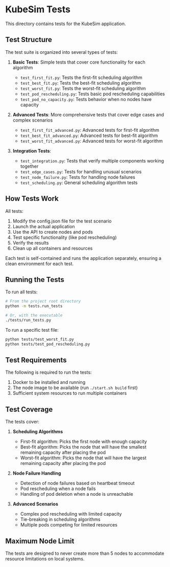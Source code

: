 # KubeSim Tests

This directory contains tests for the KubeSim application.

## Test Structure

The test suite is organized into several types of tests:

1. **Basic Tests**: Simple tests that cover core functionality for each algorithm
   - `test_first_fit.py`: Tests the first-fit scheduling algorithm
   - `test_best_fit.py`: Tests the best-fit scheduling algorithm  
   - `test_worst_fit.py`: Tests the worst-fit scheduling algorithm
   - `test_pod_rescheduling.py`: Tests basic pod rescheduling capabilities
   - `test_pod_no_capacity.py`: Tests behavior when no nodes have capacity

2. **Advanced Tests**: More comprehensive tests that cover edge cases and complex scenarios
   - `test_first_fit_advanced.py`: Advanced tests for first-fit algorithm
   - `test_best_fit_advanced.py`: Advanced tests for best-fit algorithm
   - `test_worst_fit_advanced.py`: Advanced tests for worst-fit algorithm
   
3. **Integration Tests**:
   - `test_integration.py`: Tests that verify multiple components working together
   - `test_edge_cases.py`: Tests for handling unusual scenarios
   - `test_node_failure.py`: Tests for handling node failures
   - `test_scheduling.py`: General scheduling algorithm tests

## How Tests Work

All tests:

1. Modify the config.json file for the test scenario
2. Launch the actual application
3. Use the API to create nodes and pods
4. Test specific functionality (like pod rescheduling)
5. Verify the results
6. Clean up all containers and resources

Each test is self-contained and runs the application separately, ensuring a clean environment for each test.

## Running the Tests

To run all tests:

```bash
# From the project root directory
python -m tests.run_tests

# Or, with the executable
./tests/run_tests.py
```

To run a specific test file:

```bash
python tests/test_worst_fit.py
python tests/test_pod_rescheduling.py
```

## Test Requirements

The following is required to run the tests:

1. Docker to be installed and running
2. The node image to be available (run `./start.sh build` first)
3. Sufficient system resources to run multiple containers

## Test Coverage

The tests cover:

1. **Scheduling Algorithms**
   - First-fit algorithm: Picks the first node with enough capacity
   - Best-fit algorithm: Picks the node that will have the smallest remaining capacity after placing the pod
   - Worst-fit algorithm: Picks the node that will have the largest remaining capacity after placing the pod

2. **Node Failure Handling**
   - Detection of node failures based on heartbeat timeout
   - Pod rescheduling when a node fails
   - Handling of pod deletion when a node is unreachable

3. **Advanced Scenarios**
   - Complex pod rescheduling with limited capacity
   - Tie-breaking in scheduling algorithms
   - Multiple pods competing for limited resources

## Maximum Node Limit

The tests are designed to never create more than 5 nodes to accommodate resource limitations on local systems. 